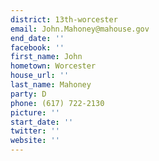 ```yaml
---
district: 13th-worcester
email: John.Mahoney@mahouse.gov
end_date: ''
facebook: ''
first_name: John
hometown: Worcester
house_url: ''
last_name: Mahoney
party: D
phone: (617) 722-2130
picture: ''
start_date: ''
twitter: ''
website: ''
---
```

